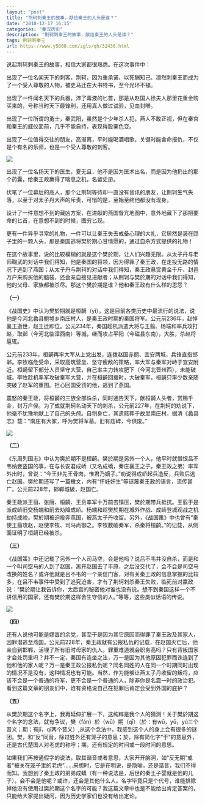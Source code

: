 ```yaml
---
layout: "post"
title: "荆轲刺秦王的故事，献给秦王的人头是谁？"
date: "2018-12-17 16:15"
categories: "秦汉历史"
description: "荆轲刺秦王的故事，献给秦王的人头是谁？"
tags: 荆轲刺秦王
url: https://www.y5000.com/zgls/qh/32436.html
---
```






说起荆轲刺秦王的故事，相信大家都很熟悉。在这次事件中：

出现了一位名闻天下的刺客，荆轲，因为重承诺、以死酬知己、凛然刺秦王而成为了一个受人尊敬的人物，被史马迁在大书特书，至今光环不褪。

出现了一件闻名天下的兵器，淬了毒液的匕首，那是从赵国人徐夫人那里花重金购买来的，号称当时天下最锋利，还用真人做过试验，见血封喉。

出现了一位所谓的勇士，秦武阳，虽然是个少年杀人犯，燕人不敢正视，但在秦宫和秦王的威仪面前，几乎不能自持，表现得股栗色变。

出现了一位值得交往的朋友，高渐离，平时能喝酒唱歌，关键时能舍命报仇，不仅是个有名的乐师，也是一个受人尊敬的刺客。

![](https://img.y5000.com/uploads/allimg/180905/14-1PZ513315G92.jpg)

出现了一位名扬天下的医生，夏无且，他不是因为医术出名，而是因为他扔出的那个药囊，给秦王政赢得了喘息之机，名留史册。

伏笔了一位幕后的高人，那个让荆轲等待却一直没有音讯的朋友，让荆轲生气失落，以至于对太子丹大声的斥责，可惜的是，至始至终他都没有现身。

设计了一件意想不到的藏凶方案，在进献的燕国督亢地图中，意外地藏下了那把要命的匕首，在意想不到的时候，图穷匕现。

更有一件异乎寻常的礼物，一件可以让秦王失去戒备心理的大礼，它居然是装在匣子里的一颗人头，那是秦国逃将樊於期心甘情愿的，通过自杀方式提供的礼物！

在这个故事里，说的比较模糊的就是这个樊於期，让人们兴趣无限。从太子丹与老师鞠武的对话中我们得知，他是秦国的将领，因为得罪了秦王政，在走投无路的情况下逃到了燕国；从太子丹与荆轲的对话中我们得知，秦王政悬赏黄金千斤、封邑万户来购买他的脑袋，还会亲自接见进献者；从荆轲与樊於期的对话中我们得知，他的父母、家族都被杀尽。那这个樊於期是谁？他和秦王政有什么样的恩怨？

**（一）**

《战国史》中认为樊於期就是桓齮（yǐ）。这是目前各类历史中最流行的说法，说他是今河北蠡县鲍墟乡南庄村人，是秦王政时期的秦国将军。公元前236年，赵悼襄王逝世，赵王迁即位。公元234年，秦国趁机派遣大将与王翦、杨端和率兵攻打赵，取邺（今河北临漳西南）等城，继而攻占平阳（今磁县东南），大胜，杀赵将扈辄。

公元前233年，桓齮再率大军从上党出发，连拨赵国赤丽、宜安两城，兵锋直指邯郸。李牧临危受命，采取高筑营垒、坚守疲敌的策略，率大军与秦军对峙于宜安附近。桓齮留下部分人员坚守大营，自己率主力转攻肥下（今河北晋州西），未能破城。李牧趁机率军攻破秦军大营，并在桓齮回援时，大破秦军，桓齮只率少数亲随突破了赵军的重围。担心回国受罚的他，逃到了燕国。

震怒的秦王政，将桓齮的三族全部诛杀，同时通告天下，献桓齮人头者，赏赐千金，封万户侯。为了成就荆轲名动天下的刺杀，公元前227年，在荆轲的劝说下，他毫不犹豫地献上了自己的头颅。自刎身亡，其遗骸葬于故里南庄村。据清《蠡县志》载：“南庄有大冢，呼为樊将军墓。旧有庙碑，今俱废。”

![](https://img.y5000.com/uploads/allimg/180905/14-1PZ5130946333.jpg)

**（二）**

《东周列国志》中认为樊於期不是桓齮。樊於期是另外一个人，他平时就憎恨吕不韦纳妾盗国的事，在与长安君成峤（又名成蟜，秦庄襄王之子，秦王政之弟）率军外出时，曾说：“今王非先王骨肉，惟君乃嫡子。”劝说得成峤起兵造反，兵败后逃亡赵国。樊於期还写了一篇檄文，内有“怀妊奸生”等诬蔑秦王政的语言，流传甚广。公元前228年，邯郸城破，赵国亡。

秦王政派王翦、张唐、桓齮、王贲率军十万前去镇压，樊於期带兵抵抗。王翦于是派成峤旧交杨端和前去劝降成峤。杨端和趁樊於期在城外作战、成峤登城观战之机劫持成峤。樊於期被迫投奔燕国，被燕太子丹收留。另外，《战国策》中也曾有“秦使王翦攻赵，赵使李牧、司马尚御之。李牧数破秦军，杀秦将桓齮。”的记载，从侧面证明了桓齮已经被杀。

**（三）**

《战国策》中还记载了另外一个人司马空，会是他吗？说吕不韦并没自杀，而是和一个叫司空马的人到了赵国，离开赵国去了平原，之后没交代了，会不会是司空马改换的姓名？或许他就是吕不韦的一个亲信门客，对有关秦王政的信息掌握的比较多，在吕不韦事件中受到了追究迫害，才有了荆轲刺杀秦王失败，临死前对嬴政说：“樊於期让我告诉你，太后宫的秘密他对谁也没有说。想不到秦国这样一个不讲信用的国家，还有樊於期这样舍生守信的人。”等等，这些类似话语的传说。

![](https://img.y5000.com/uploads/allimg/180905/14-1PZ5133446238.jpg)

**（四）**

还有人说他可能是嫪毐的余党，甚至于是因为其它原因而得罪了秦王政及其家人，因罪潜逃至燕国。公元前228年，秦王政就有公报私仇的记载，在赵国灭亡后，他亲自到邯郸，活埋了所有旧时母家的仇人。罪重难道就会职务高吗？只有背叛国家才会处罚重吗？并不一定，秦国有连坐之法，万一是因为其他原因犯罪而诛连到了他和他的家人呢？万一是秦王政公报私仇呢？同名同姓的人在同一个时期同时出现的情况不是没有，这种情况也有可能。当然，作为能够让燕太子丹收留的叛将，应该不会是一个普通的将军，更不会是一个普通的人，除非你是名震一时的政治犯。看到这篇文章的朋友们中，谁有资格说自己在犯罪后肯定会受到外国的庇护？

**（五）**

从樊於期这个名字上，我再延伸扩展一下，这纯粹是我个人的猜测！关于樊於期这个名字的念法，就有争议，樊（fán）於（wū）期（qī）（於：有wū，yū，yú三个音义；期：有jī，qī两个音义）,从这个念法中，我感到这个人的身上会有很多的谜团。樊，和“反”同音，除过姓外还有笼子的意思；於，除有简化字“于”的意思外，还是古代楚国人对老虎的称呼；期，还有规定的时间或一段时间的意思。

如果我们再按通假字的说法，取其谐音或者意思，大家开开脑洞，如“反无期”或者“被关在笼子里的老虎”……来想时，它是在明说，是隐喻，还是谐音，我们不得而知。我想到了秦王政的弟弟成蟜（有一种说法是，后世的秦王子婴就是他的儿子），会不会是他呢？或许，还会是其他什么人。名字毕竟只是个代号，谁能排除掉他没有使用过樊於期这个名字的可能？我这篇文章中也是不能给出肯定答案的，只能给大家提出疑问，因为历史学家们也没有给出定论。
